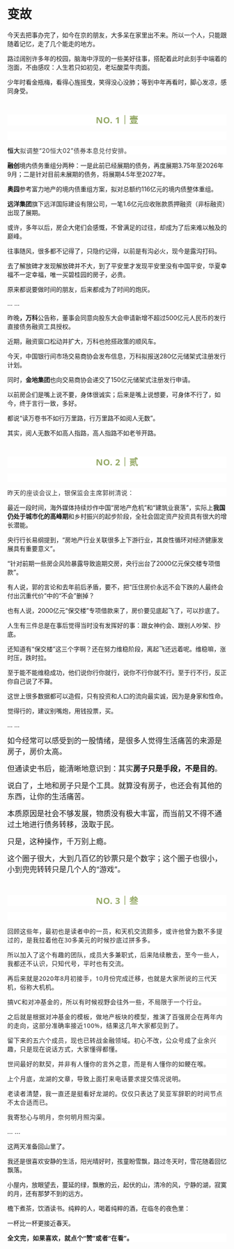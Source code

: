 # 变故

<p style="visibility: visible;">今天去把事办完了，如今在京的朋友，大多呆在家里出不来。所以一个人，只能跟随着记忆，走了几个能走的地方。</p><p style="visibility: visible;">路过阔别许多年的校园，脑海中浮现的一些美好往事，搭配着此时此刻手中端着的泡面，不由感叹：人生若只如初见，老坛酸菜牛肉面。</p><p style="visibility: visible;">少年时看金瓶梅，看得心旌摇曳，笑得没心没肺；等到中年再看时，脚心发凉，感同身受。</p><p style="visibility: visible;"><br style="visibility: visible;"></p><p style="outline: 0px;max-width: 100%;color: rgb(34, 34, 34);letter-spacing: 0.544px;white-space: normal;font-family: -apple-system-font, system-ui, &quot;Helvetica Neue&quot;, &quot;PingFang SC&quot;, &quot;Hiragino Sans GB&quot;, &quot;Microsoft YaHei UI&quot;, &quot;Microsoft YaHei&quot;, Arial, sans-serif;background-color: rgb(255, 255, 255);text-align: center;visibility: visible;box-sizing: border-box !important;overflow-wrap: break-word !important;"><span style="outline: 0px;max-width: 100%;font-weight: bold;line-height: 25px;color: rgb(149, 169, 103);font-size: 20px;visibility: visible;box-sizing: border-box !important;overflow-wrap: break-word !important;">NO. 1｜壹</span></p><p style="outline: 0px;max-width: 100%;color: rgb(34, 34, 34);letter-spacing: 0.544px;white-space: normal;font-family: -apple-system-font, system-ui, &quot;Helvetica Neue&quot;, &quot;PingFang SC&quot;, &quot;Hiragino Sans GB&quot;, &quot;Microsoft YaHei UI&quot;, &quot;Microsoft YaHei&quot;, Arial, sans-serif;background-color: rgb(255, 255, 255);text-align: center;visibility: visible;box-sizing: border-box !important;overflow-wrap: break-word !important;"><br style="outline: 0px;max-width: 100%;visibility: visible;box-sizing: border-box !important;overflow-wrap: break-word !important;"></p><p style="outline: 0px;max-width: 100%;color: rgb(34, 34, 34);font-family: system-ui, -apple-system, BlinkMacSystemFont, &quot;Helvetica Neue&quot;, &quot;PingFang SC&quot;, &quot;Hiragino Sans GB&quot;, &quot;Microsoft YaHei UI&quot;, &quot;Microsoft YaHei&quot;, Arial, sans-serif;letter-spacing: 0.544px;white-space: normal;background-color: rgb(255, 255, 255);visibility: visible;box-sizing: border-box !important;overflow-wrap: break-word !important;"><strong style="color: rgb(51, 51, 51); font-family: mp-quote, -apple-system-font, BlinkMacSystemFont, &quot;Helvetica Neue&quot;, &quot;PingFang SC&quot;, &quot;Hiragino Sans GB&quot;, &quot;Microsoft YaHei UI&quot;, &quot;Microsoft YaHei&quot;, Arial, sans-serif; visibility: visible;">恒大</strong><span style="color: rgb(51, 51, 51); font-family: mp-quote, -apple-system-font, BlinkMacSystemFont, &quot;Helvetica Neue&quot;, &quot;PingFang SC&quot;, &quot;Hiragino Sans GB&quot;, &quot;Microsoft YaHei UI&quot;, &quot;Microsoft YaHei&quot;, Arial, sans-serif; visibility: visible;">拟</span><span style="color: rgb(51, 51, 51); font-family: mp-quote, -apple-system-font, BlinkMacSystemFont, &quot;Helvetica Neue&quot;, &quot;PingFang SC&quot;, &quot;Hiragino Sans GB&quot;, &quot;Microsoft YaHei UI&quot;, &quot;Microsoft YaHei&quot;, Arial, sans-serif; visibility: visible;">调整</span><span style="color: rgb(51, 51, 51); font-family: mp-quote, -apple-system-font, BlinkMacSystemFont, &quot;Helvetica Neue&quot;, &quot;PingFang SC&quot;, &quot;Hiragino Sans GB&quot;, &quot;Microsoft YaHei UI&quot;, &quot;Microsoft YaHei&quot;, Arial, sans-serif; visibility: visible;">“20恒大02”债券本息兑付安排</span><span style="color: rgb(51, 51, 51); font-family: mp-quote, -apple-system-font, BlinkMacSystemFont, &quot;Helvetica Neue&quot;, &quot;PingFang SC&quot;, &quot;Hiragino Sans GB&quot;, &quot;Microsoft YaHei UI&quot;, &quot;Microsoft YaHei&quot;, Arial, sans-serif; visibility: visible;">。</span></p><p style="visibility: visible;"><strong style="visibility: visible;">融创</strong>境内债务重组分两种：一是此前已经展期的债务，再度展期3.75年至2026年9月；二是针对目前未展期的债务，将展期4.5年至2027年。</p><p style="visibility: visible;"><strong style="visibility: visible;">奥园</strong>参考富力地产的境内债重组方案，拟对总额约116亿元的境内债整体重组。<br style="visibility: visible;"></p><p style="visibility: visible;"><strong style="visibility: visible;">远洋集团</strong>旗下远洋国际建设有限公司，一笔1.6亿元应收账款质押融资（非标融资）出现了展期。<br style="visibility: visible;"></p><p style="visibility: visible;">或许，多年以后，房企大佬们会感慨，不曾满足的过往，却成为了后来难以触及的巅峰。</p><p style="visibility: visible;">往事随风，很多都不记得了，只隐约记得，以前是有沟必火，现今是露沟打码。</p><p style="visibility: visible;">去了解放碑才发现解放碑并不大，到了平安里才发现平安里没有中国平安，华夏幸福不一定幸福，唯一买碧桂园的房子，必贵。</p><p style="visibility: visible;">原来都说要做时间的朋友，后来都成为了时间的炮灰。</p><p style="visibility: visible;">... ...<br style="visibility: visible;"></p><p style="visibility: visible;">昨晚<strong style="visibility: visible;">，万科</strong>公告称，董事会同意向股东大会申请新增不超过500亿元人民币的发行直接债务融资工具授权。<br style="visibility: visible;"></p><p style="visibility: visible;">近期，融资窗口松动并扩大，万科也抢搭政策的顺风车。<br style="visibility: visible;"></p><p style="visibility: visible;">今天，中国银行间市场交易商协会发布信息，万科拟报送280亿元储架式注册发行计划。</p><p>同时，<strong>金地集团</strong>也向交易商协会递交了150亿元储架式注册发行申请。<br></p><p>以前房企们是嘴上说不要，身体很诚实；后来是嘴上说想要，可身体不行了，如今，终于言行一致，多好。</p><p>都说“读万卷书不如行万里路，行万里路不如阅人无数”。</p><p>其实，阅人无数不如高人指路，高人指路不如老爷开路。</p><p><br></p><p style="outline: 0px;max-width: 100%;color: rgb(34, 34, 34);letter-spacing: 0.544px;white-space: normal;font-family: -apple-system-font, system-ui, &quot;Helvetica Neue&quot;, &quot;PingFang SC&quot;, &quot;Hiragino Sans GB&quot;, &quot;Microsoft YaHei UI&quot;, &quot;Microsoft YaHei&quot;, Arial, sans-serif;background-color: rgb(255, 255, 255);text-align: center;visibility: visible;box-sizing: border-box !important;overflow-wrap: break-word !important;"><span style="outline: 0px;max-width: 100%;font-weight: bold;line-height: 25px;color: rgb(149, 169, 103);font-size: 20px;visibility: visible;box-sizing: border-box !important;overflow-wrap: break-word !important;">NO. 2｜贰</span></p><p style="outline: 0px;max-width: 100%;color: rgb(34, 34, 34);letter-spacing: 0.544px;white-space: normal;font-family: -apple-system-font, system-ui, &quot;Helvetica Neue&quot;, &quot;PingFang SC&quot;, &quot;Hiragino Sans GB&quot;, &quot;Microsoft YaHei UI&quot;, &quot;Microsoft YaHei&quot;, Arial, sans-serif;background-color: rgb(255, 255, 255);text-align: center;visibility: visible;box-sizing: border-box !important;overflow-wrap: break-word !important;"><br style="outline: 0px;max-width: 100%;visibility: visible;box-sizing: border-box !important;overflow-wrap: break-word !important;"></p><p style="outline: 0px;max-width: 100%;color: rgb(34, 34, 34);font-family: system-ui, -apple-system, BlinkMacSystemFont, &quot;Helvetica Neue&quot;, &quot;PingFang SC&quot;, &quot;Hiragino Sans GB&quot;, &quot;Microsoft YaHei UI&quot;, &quot;Microsoft YaHei&quot;, Arial, sans-serif;letter-spacing: 0.544px;white-space: normal;background-color: rgb(255, 255, 255);visibility: visible;box-sizing: border-box !important;overflow-wrap: break-word !important;"><span style="color: rgb(51, 51, 51);font-family: mp-quote, -apple-system-font, BlinkMacSystemFont, &quot;Helvetica Neue&quot;, &quot;PingFang SC&quot;, &quot;Hiragino Sans GB&quot;, &quot;Microsoft YaHei UI&quot;, &quot;Microsoft YaHei&quot;, Arial, sans-serif;">昨天的座谈会议上</span><span style="color: rgb(51, 51, 51);font-family: mp-quote, -apple-system-font, BlinkMacSystemFont, &quot;Helvetica Neue&quot;, &quot;PingFang SC&quot;, &quot;Hiragino Sans GB&quot;, &quot;Microsoft YaHei UI&quot;, &quot;Microsoft YaHei&quot;, Arial, sans-serif;">，</span><span style="color: rgb(51, 51, 51);font-family: mp-quote, -apple-system-font, BlinkMacSystemFont, &quot;Helvetica Neue&quot;, &quot;PingFang SC&quot;, &quot;Hiragino Sans GB&quot;, &quot;Microsoft YaHei UI&quot;, &quot;Microsoft YaHei&quot;, Arial, sans-serif;">银保监会</span><span style="color: rgb(51, 51, 51);font-family: mp-quote, -apple-system-font, BlinkMacSystemFont, &quot;Helvetica Neue&quot;, &quot;PingFang SC&quot;, &quot;Hiragino Sans GB&quot;, &quot;Microsoft YaHei UI&quot;, &quot;Microsoft YaHei&quot;, Arial, sans-serif;">主席郭树清</span><span style="color: rgb(51, 51, 51);font-family: mp-quote, -apple-system-font, BlinkMacSystemFont, &quot;Helvetica Neue&quot;, &quot;PingFang SC&quot;, &quot;Hiragino Sans GB&quot;, &quot;Microsoft YaHei UI&quot;, &quot;Microsoft YaHei&quot;, Arial, sans-serif;">说</span><span style="color: rgb(51, 51, 51);font-family: mp-quote, -apple-system-font, BlinkMacSystemFont, &quot;Helvetica Neue&quot;, &quot;PingFang SC&quot;, &quot;Hiragino Sans GB&quot;, &quot;Microsoft YaHei UI&quot;, &quot;Microsoft YaHei&quot;, Arial, sans-serif;"></span><span style="color: rgb(51, 51, 51);font-family: mp-quote, -apple-system-font, BlinkMacSystemFont, &quot;Helvetica Neue&quot;, &quot;PingFang SC&quot;, &quot;Hiragino Sans GB&quot;, &quot;Microsoft YaHei UI&quot;, &quot;Microsoft YaHei&quot;, Arial, sans-serif;">：</span></p><p>最近一段时间，海外媒体持续炒作中国“房地产危机”和“建筑业衰落”，实际上<strong>我国仍处于城市化的高峰期</strong>和乡村振兴的起步阶段，全社会固定资产投资具有很大的增长潜能。</p><p>央行行长易纲提到，“房地产行业关联很多上下游行业，其良性循环对经济健康发展具有重要意义”。</p><p>“针对前期一些房企风险暴露导致逾期交房，央行出台了2000亿元保交楼专项借款”。<br></p><p>有人说，郭的言论和去年前后矛盾，要不，把“压住房价永远不会下跌的人最终会付出沉重代价”中的“不会”删掉？</p><p>也有人说，2000亿元“保交楼”专项借款来了，房价要见底起飞了，可以抄底了。</p><p>人生有三件总是在事后觉得当时没有发挥好的事：跟女神约会、跟别人吵架、抄底。</p><p>还知道有“保交楼”这三个字啊？还在努力维稳阶段，离起飞还远着呢。维稳嘛，涨时压，跌时拉。</p><p>至于能不能维稳成功，他们说你行你就行，说你不行你就不行。至于行不行，反正你自己说了不算。</p><p>这世上很多数据都可以造假，只有投资和人口的流向最实诚，因为是身家和性命。</p><p>觉得行的，建议别嘴炮，用钱投票，买。</p><p>... ...</p><p><span style="font-size: 17px;">如今经常可以感受到的一股情绪，是很多人觉得生活痛苦的来源是房子，房价太高。</span></p><p><span style="font-size: 17px;">但通读史书后，能清晰地意识到：其实<strong>房子只是手段，不是目的</strong>。</span></p><p><span style="font-size: 17px;">说白了，土地和房子只是个工具。就算没有房子，也还会有其他的东西，让你的生活痛苦。</span></p><p><span style="font-size: 17px;">本质原因是社会不够发展，物质没有极大丰富，而当前又不得不通过土地进行债务转移，汲取于民。</span></p><p><span style="font-size: 17px;">只是，这种操作，千万别上瘾。</span></p><p><span style="font-size: 17px;">这个圈子很大，大到几百亿的钞票只是个数字；这个圈子也很小，小到兜兜转转只是几个人的“游戏”。</span></p><p><span style="font-size: 17px;"><br></span></p><p style="outline: 0px;max-width: 100%;color: rgb(34, 34, 34);letter-spacing: 0.544px;white-space: normal;font-family: -apple-system-font, system-ui, &quot;Helvetica Neue&quot;, &quot;PingFang SC&quot;, &quot;Hiragino Sans GB&quot;, &quot;Microsoft YaHei UI&quot;, &quot;Microsoft YaHei&quot;, Arial, sans-serif;background-color: rgb(255, 255, 255);text-align: center;visibility: visible;box-sizing: border-box !important;overflow-wrap: break-word !important;"><span style="outline: 0px;max-width: 100%;font-weight: bold;line-height: 25px;color: rgb(149, 169, 103);font-size: 20px;visibility: visible;box-sizing: border-box !important;overflow-wrap: break-word !important;">NO. 3｜叁</span></p><p style="outline: 0px;max-width: 100%;color: rgb(34, 34, 34);letter-spacing: 0.544px;white-space: normal;font-family: -apple-system-font, system-ui, &quot;Helvetica Neue&quot;, &quot;PingFang SC&quot;, &quot;Hiragino Sans GB&quot;, &quot;Microsoft YaHei UI&quot;, &quot;Microsoft YaHei&quot;, Arial, sans-serif;background-color: rgb(255, 255, 255);text-align: center;visibility: visible;box-sizing: border-box !important;overflow-wrap: break-word !important;"><br></p><p style="outline: 0px;max-width: 100%;color: rgb(34, 34, 34);font-family: system-ui, -apple-system, BlinkMacSystemFont, &quot;Helvetica Neue&quot;, &quot;PingFang SC&quot;, &quot;Hiragino Sans GB&quot;, &quot;Microsoft YaHei UI&quot;, &quot;Microsoft YaHei&quot;, Arial, sans-serif;letter-spacing: 0.544px;white-space: normal;background-color: rgb(255, 255, 255);visibility: visible;box-sizing: border-box !important;overflow-wrap: break-word !important;">回顾这些年，最初也是读者中的一员，和天机交流颇多，或许他曾为数不多提过的，是我拉着他在30多美元的时候抄底过拼多多。</p><p style="outline: 0px;max-width: 100%;color: rgb(34, 34, 34);font-family: system-ui, -apple-system, BlinkMacSystemFont, &quot;Helvetica Neue&quot;, &quot;PingFang SC&quot;, &quot;Hiragino Sans GB&quot;, &quot;Microsoft YaHei UI&quot;, &quot;Microsoft YaHei&quot;, Arial, sans-serif;letter-spacing: 0.544px;white-space: normal;background-color: rgb(255, 255, 255);visibility: visible;box-sizing: border-box !important;overflow-wrap: break-word !important;">所以加入了这个有趣的团队，成员大多兼职式，后来陆续散去，至今一些人，我都还不认识，只知代号，平时也有交流。</p><p style="outline: 0px;max-width: 100%;color: rgb(34, 34, 34);font-family: system-ui, -apple-system, BlinkMacSystemFont, &quot;Helvetica Neue&quot;, &quot;PingFang SC&quot;, &quot;Hiragino Sans GB&quot;, &quot;Microsoft YaHei UI&quot;, &quot;Microsoft YaHei&quot;, Arial, sans-serif;letter-spacing: 0.544px;white-space: normal;background-color: rgb(255, 255, 255);visibility: visible;box-sizing: border-box !important;overflow-wrap: break-word !important;"><span style="letter-spacing: 0.544px;">再后来就</span><span style="letter-spacing: 0.544px;">是2020年8月初接手，</span><span style="letter-spacing: 0.544px;">10月份完成迁移，也就是大家所说的三代天机，俗称大机机。</span><span style="letter-spacing: 0.544px;"></span></p><p style="outline: 0px;max-width: 100%;color: rgb(34, 34, 34);font-family: system-ui, -apple-system, BlinkMacSystemFont, &quot;Helvetica Neue&quot;, &quot;PingFang SC&quot;, &quot;Hiragino Sans GB&quot;, &quot;Microsoft YaHei UI&quot;, &quot;Microsoft YaHei&quot;, Arial, sans-serif;letter-spacing: 0.544px;white-space: normal;background-color: rgb(255, 255, 255);visibility: visible;box-sizing: border-box !important;overflow-wrap: break-word !important;"><span style="letter-spacing: 0.544px;">搞VC和对冲基金的，所以有时候视野会往外一些，不局限于一个行业。</span></p><p style="outline: 0px;max-width: 100%;color: rgb(34, 34, 34);font-family: system-ui, -apple-system, BlinkMacSystemFont, &quot;Helvetica Neue&quot;, &quot;PingFang SC&quot;, &quot;Hiragino Sans GB&quot;, &quot;Microsoft YaHei UI&quot;, &quot;Microsoft YaHei&quot;, Arial, sans-serif;letter-spacing: 0.544px;white-space: normal;background-color: rgb(255, 255, 255);visibility: visible;box-sizing: border-box !important;overflow-wrap: break-word !important;"><span style="letter-spacing: 0.544px;">之后就是根据对冲基金的模板，做地产板块的模型，推演了百强房企在两年内的走向，这部分准确率接近100%，结果这几年大家都见到了。</span></p><p style="outline: 0px;max-width: 100%;color: rgb(34, 34, 34);font-family: system-ui, -apple-system, BlinkMacSystemFont, &quot;Helvetica Neue&quot;, &quot;PingFang SC&quot;, &quot;Hiragino Sans GB&quot;, &quot;Microsoft YaHei UI&quot;, &quot;Microsoft YaHei&quot;, Arial, sans-serif;letter-spacing: 0.544px;white-space: normal;background-color: rgb(255, 255, 255);visibility: visible;box-sizing: border-box !important;overflow-wrap: break-word !important;">留下来的五六个成员，现也已转战金融领域。初心不改，公众号成了业余兴趣，只是现在说话方式，大家懂得都懂。</p><p style="outline: 0px;max-width: 100%;color: rgb(34, 34, 34);font-family: system-ui, -apple-system, BlinkMacSystemFont, &quot;Helvetica Neue&quot;, &quot;PingFang SC&quot;, &quot;Hiragino Sans GB&quot;, &quot;Microsoft YaHei UI&quot;, &quot;Microsoft YaHei&quot;, Arial, sans-serif;letter-spacing: 0.544px;white-space: normal;background-color: rgb(255, 255, 255);visibility: visible;box-sizing: border-box !important;overflow-wrap: break-word !important;">世间最好的默契，并非有人懂你的言外之意，而是有人懂你的如鲠在喉。</p><p style="outline: 0px;max-width: 100%;color: rgb(34, 34, 34);font-family: system-ui, -apple-system, BlinkMacSystemFont, &quot;Helvetica Neue&quot;, &quot;PingFang SC&quot;, &quot;Hiragino Sans GB&quot;, &quot;Microsoft YaHei UI&quot;, &quot;Microsoft YaHei&quot;, Arial, sans-serif;letter-spacing: 0.544px;white-space: normal;background-color: rgb(255, 255, 255);visibility: visible;box-sizing: border-box !important;overflow-wrap: break-word !important;">上个月底，龙湖的文章，导致上面打来电话要求提交情况说明。</p><p style="outline: 0px;max-width: 100%;color: rgb(34, 34, 34);font-family: system-ui, -apple-system, BlinkMacSystemFont, &quot;Helvetica Neue&quot;, &quot;PingFang SC&quot;, &quot;Hiragino Sans GB&quot;, &quot;Microsoft YaHei UI&quot;, &quot;Microsoft YaHei&quot;, Arial, sans-serif;letter-spacing: 0.544px;white-space: normal;background-color: rgb(255, 255, 255);visibility: visible;box-sizing: border-box !important;overflow-wrap: break-word !important;">老读者清楚，我一直还是挺看好龙湖的。仅仅只表达了吴亚军辞职的时间节点不太合适而已。</p><p style="outline: 0px;max-width: 100%;color: rgb(34, 34, 34);font-family: system-ui, -apple-system, BlinkMacSystemFont, &quot;Helvetica Neue&quot;, &quot;PingFang SC&quot;, &quot;Hiragino Sans GB&quot;, &quot;Microsoft YaHei UI&quot;, &quot;Microsoft YaHei&quot;, Arial, sans-serif;letter-spacing: 0.544px;white-space: normal;background-color: rgb(255, 255, 255);visibility: visible;box-sizing: border-box !important;overflow-wrap: break-word !important;">我寄愁心与明月，奈何明月照沟渠。</p><p style="outline: 0px;max-width: 100%;color: rgb(34, 34, 34);font-family: system-ui, -apple-system, BlinkMacSystemFont, &quot;Helvetica Neue&quot;, &quot;PingFang SC&quot;, &quot;Hiragino Sans GB&quot;, &quot;Microsoft YaHei UI&quot;, &quot;Microsoft YaHei&quot;, Arial, sans-serif;letter-spacing: 0.544px;white-space: normal;background-color: rgb(255, 255, 255);visibility: visible;box-sizing: border-box !important;overflow-wrap: break-word !important;">... ...<br></p><p>这两天准备回山里了。</p><p>我还是很喜欢安静的生活，阳光晴好时，孩童盼雪飘，路过冬天时，雪花随着回忆飘落。</p><p>小屋内，放眼望去，蔓延的绿，飘散的云，起伏的山，清冷的风，宁静的湖，寂寞的月，还有那梦不到的远方。</p><p>檐下煮茶，饮酒读书。纯粹的人，喝着纯粹的酒，在临冬的夜色里：</p><p>一杯比一杯更接近春天。</p><p style="outline: 0px; max-width: 100%; color: rgb(34, 34, 34); font-family: system-ui, -apple-system, BlinkMacSystemFont, &quot;Helvetica Neue&quot;, &quot;PingFang SC&quot;, &quot;Hiragino Sans GB&quot;, &quot;Microsoft YaHei UI&quot;, &quot;Microsoft YaHei&quot;, Arial, sans-serif; letter-spacing: 0.544px; white-space: normal; background-color: rgb(255, 255, 255); visibility: visible; box-sizing: border-box !important; overflow-wrap: break-word !important; margin-bottom: 0px;"><span style="letter-spacing: 0.544px;"><strong style="outline: 0px;max-width: 100%;color: rgb(34, 34, 34);font-family: system-ui, -apple-system, BlinkMacSystemFont, &quot;Helvetica Neue&quot;, &quot;PingFang SC&quot;, &quot;Hiragino Sans GB&quot;, &quot;Microsoft YaHei UI&quot;, &quot;Microsoft YaHei&quot;, Arial, sans-serif;font-size: 16px;letter-spacing: 0.544px;white-space: normal;background-color: rgb(255, 255, 255);box-sizing: border-box !important;overflow-wrap: break-word !important;"><span style="outline: 0px;max-width: 100%;font-size: 14px;box-sizing: border-box !important;overflow-wrap: break-word !important;">全文完，如果喜欢，就点个“赞”或者“在看”。</span></strong></span></p><p style="display: none;"><mp-style-type data-value="3"></mp-style-type></p>